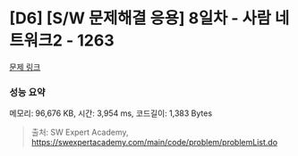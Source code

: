 # [D6] [S/W 문제해결 응용] 8일차 - 사람 네트워크2 - 1263 

[문제 링크](https://swexpertacademy.com/main/code/problem/problemDetail.do?contestProbId=AV18P2B6Iu8CFAZN) 

### 성능 요약

메모리: 96,676 KB, 시간: 3,954 ms, 코드길이: 1,383 Bytes



> 출처: SW Expert Academy, https://swexpertacademy.com/main/code/problem/problemList.do
